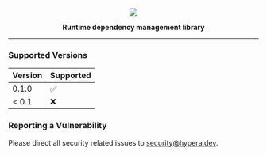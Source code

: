 <div align="center">
    <a id="logo" href="#logo"><img src="https://i.hypera.dev/assets/dragonfly@750x184.png" /></a>
    <p><strong>Runtime dependency management library</strong></p>
</div>

-----------

### Supported Versions
| Version | Supported          |
| ------- | ------------------ |
| 0.1.0   | :white_check_mark: |
| < 0.1   | :x:                |

### Reporting a Vulnerability
Please direct all security related issues to [security@hypera.dev](mailto:security@hypera.dev).
